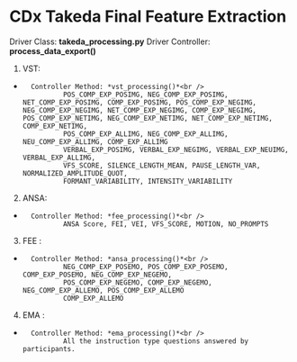 # CDx Takeda Final Feature Extraction

Driver Class: **takeda_processing.py**
Driver Controller: **process_data_export()**

1. VST:<br />
*		Controller Method: *vst_processing()*<br />
				POS_COMP_EXP_POSIMG, NEG_COMP_EXP_POSIMG, NET_COMP_EXP_POSIMG, COMP_EXP_POSIMG, POS_COMP_EXP_NEGIMG, NEG_COMP_EXP_NEGIMG, NET_COMP_EXP_NEGIMG, COMP_EXP_NEGIMG,	POS_COMP_EXP_NETIMG, NEG_COMP_EXP_NETIMG, NET_COMP_EXP_NETIMG, COMP_EXP_NETIMG,	
				POS_COMP_EXP_ALLIMG, NEG_COMP_EXP_ALLIMG, NEU_COMP_EXP_ALLIMG, COMP_EXP_ALLIMG
				VERBAL_EXP_POSIMG, VERBAL_EXP_NEGIMG, VERBAL_EXP_NEUIMG, VERBAL_EXP_ALLIMG,
				VFS_SCORE, SILENCE_LENGTH_MEAN, PAUSE_LENGTH_VAR, NORMALIZED_AMPLITUDE_QUOT,
				FORMANT_VARIABILITY, INTENSITY_VARIABILITY


2. ANSA:<br />
*		Controller Method: *fee_processing()*<br />
				ANSA Score, FEI, VEI, VFS_SCORE, MOTION, NO_PROMPTS
      
3. FEE : <br />
*		Controller Method: *ansa_processing()*<br />
				NEG_COMP_EXP_POSEMO, POS_COMP_EXP_POSEMO, COMP_EXP_POSEMO, NEG_COMP_EXP_NEGEMO,
				POS_COMP_EXP_NEGEMO, COMP_EXP_NEGEMO, NEG_COMP_EXP_ALLEMO, POS_COMP_EXP_ALLEMO
				COMP_EXP_ALLEMO

4. EMA : <br />
*		Controller Method: *ema_processing()*<br />
				All the instruction type questions answered by participants.
